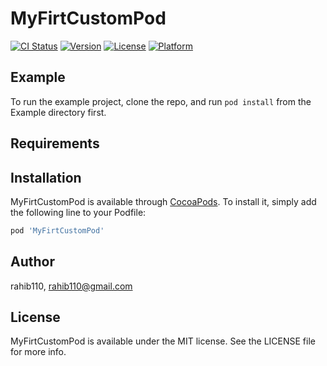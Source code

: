 # MyFirtCustomPod

[![CI Status](https://img.shields.io/travis/rahib110/MyFirtCustomPod.svg?style=flat)](https://travis-ci.org/rahib110/MyFirtCustomPod)
[![Version](https://img.shields.io/cocoapods/v/MyFirtCustomPod.svg?style=flat)](https://cocoapods.org/pods/MyFirtCustomPod)
[![License](https://img.shields.io/cocoapods/l/MyFirtCustomPod.svg?style=flat)](https://cocoapods.org/pods/MyFirtCustomPod)
[![Platform](https://img.shields.io/cocoapods/p/MyFirtCustomPod.svg?style=flat)](https://cocoapods.org/pods/MyFirtCustomPod)

## Example

To run the example project, clone the repo, and run `pod install` from the Example directory first.

## Requirements

## Installation

MyFirtCustomPod is available through [CocoaPods](https://cocoapods.org). To install
it, simply add the following line to your Podfile:

```ruby
pod 'MyFirtCustomPod'
```

## Author

rahib110, rahib110@gmail.com

## License

MyFirtCustomPod is available under the MIT license. See the LICENSE file for more info.

